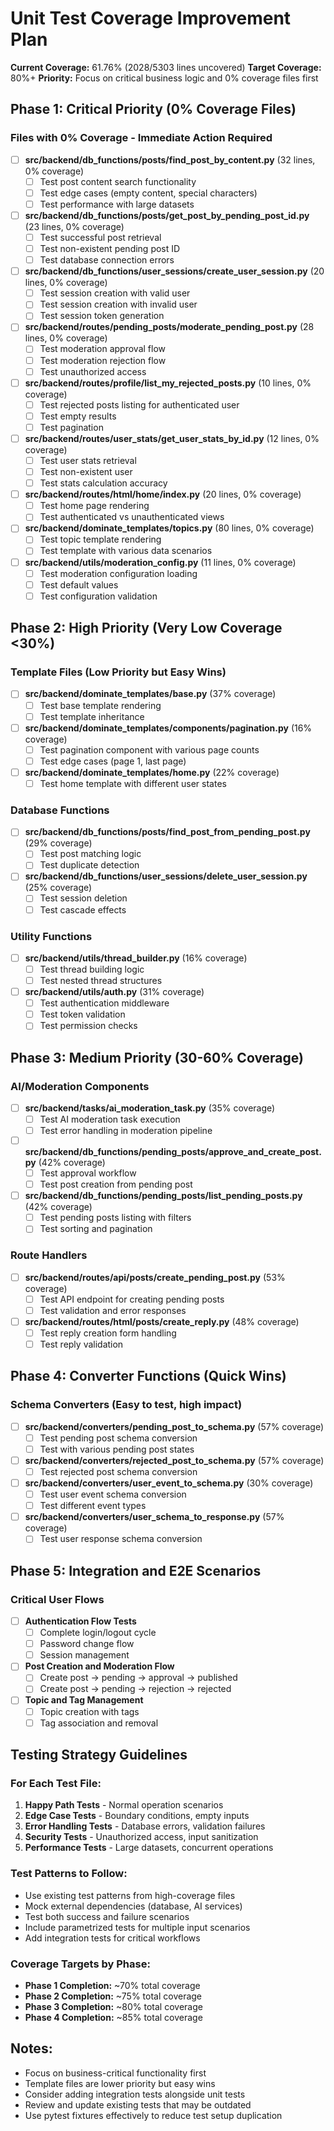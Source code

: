 # Unit Test Coverage Improvement Plan

**Current Coverage:** 61.76% (2028/5303 lines uncovered)
**Target Coverage:** 80%+
**Priority:** Focus on critical business logic and 0% coverage files first

## Phase 1: Critical Priority (0% Coverage Files)

### Files with 0% Coverage - Immediate Action Required

- [ ] **src/backend/db_functions/posts/find_post_by_content.py** (32 lines, 0% coverage)
  - [ ] Test post content search functionality
  - [ ] Test edge cases (empty content, special characters)
  - [ ] Test performance with large datasets

- [ ] **src/backend/db_functions/posts/get_post_by_pending_post_id.py** (23 lines, 0% coverage)
  - [ ] Test successful post retrieval
  - [ ] Test non-existent pending post ID
  - [ ] Test database connection errors

- [ ] **src/backend/db_functions/user_sessions/create_user_session.py** (20 lines, 0% coverage)
  - [ ] Test session creation with valid user
  - [ ] Test session creation with invalid user
  - [ ] Test session token generation

- [ ] **src/backend/routes/pending_posts/moderate_pending_post.py** (28 lines, 0% coverage)
  - [ ] Test moderation approval flow
  - [ ] Test moderation rejection flow
  - [ ] Test unauthorized access

- [ ] **src/backend/routes/profile/list_my_rejected_posts.py** (10 lines, 0% coverage)
  - [ ] Test rejected posts listing for authenticated user
  - [ ] Test empty results
  - [ ] Test pagination

- [ ] **src/backend/routes/user_stats/get_user_stats_by_id.py** (12 lines, 0% coverage)
  - [ ] Test user stats retrieval
  - [ ] Test non-existent user
  - [ ] Test stats calculation accuracy

- [ ] **src/backend/routes/html/home/index.py** (20 lines, 0% coverage)
  - [ ] Test home page rendering
  - [ ] Test authenticated vs unauthenticated views

- [ ] **src/backend/dominate_templates/topics.py** (80 lines, 0% coverage)
  - [ ] Test topic template rendering
  - [ ] Test template with various data scenarios

- [ ] **src/backend/utils/moderation_config.py** (11 lines, 0% coverage)
  - [ ] Test moderation configuration loading
  - [ ] Test default values
  - [ ] Test configuration validation

## Phase 2: High Priority (Very Low Coverage <30%)

### Template Files (Low Priority but Easy Wins)
- [ ] **src/backend/dominate_templates/base.py** (37% coverage)
  - [ ] Test base template rendering
  - [ ] Test template inheritance

- [ ] **src/backend/dominate_templates/components/pagination.py** (16% coverage)
  - [ ] Test pagination component with various page counts
  - [ ] Test edge cases (page 1, last page)

- [ ] **src/backend/dominate_templates/home.py** (22% coverage)
  - [ ] Test home template with different user states

### Database Functions
- [ ] **src/backend/db_functions/posts/find_post_from_pending_post.py** (29% coverage)
  - [ ] Test post matching logic
  - [ ] Test duplicate detection

- [ ] **src/backend/db_functions/user_sessions/delete_user_session.py** (25% coverage)
  - [ ] Test session deletion
  - [ ] Test cascade effects

### Utility Functions
- [ ] **src/backend/utils/thread_builder.py** (16% coverage)
  - [ ] Test thread building logic
  - [ ] Test nested thread structures

- [ ] **src/backend/utils/auth.py** (31% coverage)
  - [ ] Test authentication middleware
  - [ ] Test token validation
  - [ ] Test permission checks

## Phase 3: Medium Priority (30-60% Coverage)

### AI/Moderation Components
- [ ] **src/backend/tasks/ai_moderation_task.py** (35% coverage)
  - [ ] Test AI moderation task execution
  - [ ] Test error handling in moderation pipeline

- [ ] **src/backend/db_functions/pending_posts/approve_and_create_post.py** (42% coverage)
  - [ ] Test approval workflow
  - [ ] Test post creation from pending post

- [ ] **src/backend/db_functions/pending_posts/list_pending_posts.py** (42% coverage)
  - [ ] Test pending posts listing with filters
  - [ ] Test sorting and pagination

### Route Handlers
- [ ] **src/backend/routes/api/posts/create_pending_post.py** (53% coverage)
  - [ ] Test API endpoint for creating pending posts
  - [ ] Test validation and error responses

- [ ] **src/backend/routes/html/posts/create_reply.py** (48% coverage)
  - [ ] Test reply creation form handling
  - [ ] Test reply validation

## Phase 4: Converter Functions (Quick Wins)

### Schema Converters (Easy to test, high impact)
- [ ] **src/backend/converters/pending_post_to_schema.py** (57% coverage)
  - [ ] Test pending post schema conversion
  - [ ] Test with various pending post states

- [ ] **src/backend/converters/rejected_post_to_schema.py** (57% coverage)
  - [ ] Test rejected post schema conversion

- [ ] **src/backend/converters/user_event_to_schema.py** (30% coverage)
  - [ ] Test user event schema conversion
  - [ ] Test different event types

- [ ] **src/backend/converters/user_schema_to_response.py** (57% coverage)
  - [ ] Test user response schema conversion

## Phase 5: Integration and E2E Scenarios

### Critical User Flows
- [ ] **Authentication Flow Tests**
  - [ ] Complete login/logout cycle
  - [ ] Password change flow
  - [ ] Session management

- [ ] **Post Creation and Moderation Flow**
  - [ ] Create post → pending → approval → published
  - [ ] Create post → pending → rejection → rejected

- [ ] **Topic and Tag Management**
  - [ ] Topic creation with tags
  - [ ] Tag association and removal

## Testing Strategy Guidelines

### For Each Test File:
1. **Happy Path Tests** - Normal operation scenarios
2. **Edge Case Tests** - Boundary conditions, empty inputs
3. **Error Handling Tests** - Database errors, validation failures
4. **Security Tests** - Unauthorized access, input sanitization
5. **Performance Tests** - Large datasets, concurrent operations

### Test Patterns to Follow:
- Use existing test patterns from high-coverage files
- Mock external dependencies (database, AI services)
- Test both success and failure scenarios
- Include parametrized tests for multiple input scenarios
- Add integration tests for critical workflows

### Coverage Targets by Phase:
- **Phase 1 Completion:** ~70% total coverage
- **Phase 2 Completion:** ~75% total coverage
- **Phase 3 Completion:** ~80% total coverage
- **Phase 4 Completion:** ~85% total coverage

## Notes:
- Focus on business-critical functionality first
- Template files are lower priority but easy wins
- Consider adding integration tests alongside unit tests
- Review and update existing tests that may be outdated
- Use pytest fixtures effectively to reduce test setup duplication
